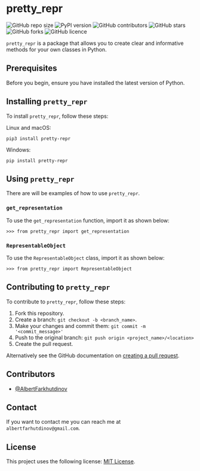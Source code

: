 # pretty_repr

![GitHub repo size](https://img.shields.io/github/issues/AlbertFarkhutdinov/pretty_repr)
![PyPI version](https://img.shields.io/pypi/v/pretty-repr)
![GitHub contributors](https://img.shields.io/github/contributors/AlbertFarkhutdinov/pretty_repr)
![GitHub stars](https://img.shields.io/github/stars/AlbertFarkhutdinov/pretty_repr)
![GitHub forks](https://img.shields.io/github/forks/AlbertFarkhutdinov/pretty_repr)
![GitHub licence](https://img.shields.io/github/license/AlbertFarkhutdinov/pretty_repr)

`pretty_repr` is a package that allows you to create clear and informative methods for your own classes in Python.

## Prerequisites

Before you begin, ensure you have installed the latest version of Python.

## Installing `pretty_repr`

To install `pretty_repr`, follow these steps:

Linux and macOS:
```
pip3 install pretty-repr
```

Windows:
```
pip install pretty-repr
```
## Using `pretty_repr`

There are will be examples of how to use `pretty_repr`.

### `get_representation`

To use the `get_representation` function, import it as shown below:

```
>>> from pretty_repr import get_representation
```

### `RepresentableObject`

To use the `RepresentableObject` class, import it as shown below:

```
>>> from pretty_repr import RepresentableObject
```

## Contributing to `pretty_repr`
To contribute to `pretty_repr`, follow these steps:

1. Fork this repository.
2. Create a branch: `git checkout -b <branch_name>`.
3. Make your changes and commit them: `git commit -m '<commit_message>'`
4. Push to the original branch: `git push origin <project_name>/<location>`
5. Create the pull request.

Alternatively see the GitHub documentation on [creating a pull request](https://help.github.com/en/github/collaborating-with-issues-and-pull-requests/creating-a-pull-request).

## Contributors

* [@AlbertFarkhutdinov](https://github.com/AlbertFarkhutdinov) 

## Contact

If you want to contact me you can reach me at `albertfarhutdinov@gmail.com`.

## License
This project uses the following license: [MIT License](https://github.com/AlbertFarkhutdinov/pretty_repr/blob/main/LICENSE).